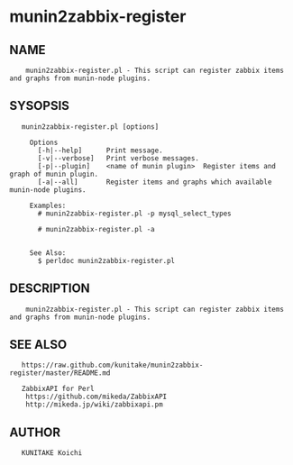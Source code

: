 munin2zabbix-register
=====================
NAME
--------------

        munin2zabbix-register.pl - This script can register zabbix items and graphs from munin-node plugins.

SYSOPSIS
--------------
       munin2zabbix-register.pl [options]

         Options
           [-h|--help]      Print message.
           [-v|--verbose]   Print verbose messages.
           [-p|--plugin]    <name of munin plugin>  Register items and graph of munin plugin.
           [-a|--all]       Register items and graphs which available munin-node plugins.

         Examples:
           # munin2zabbix-register.pl -p mysql_select_types

           # munin2zabbix-register.pl -a


         See Also:
           $ perldoc munin2zabbix-register.pl

DESCRIPTION
--------------
        munin2zabbix-register.pl - This script can register zabbix items and graphs from munin-node plugins.

SEE ALSO
--------------
       https://raw.github.com/kunitake/munin2zabbix-register/master/README.md

       ZabbixAPI for Perl
        https://github.com/mikeda/ZabbixAPI
        http://mikeda.jp/wiki/zabbixapi.pm

AUTHOR
--------------
       KUNITAKE Koichi

